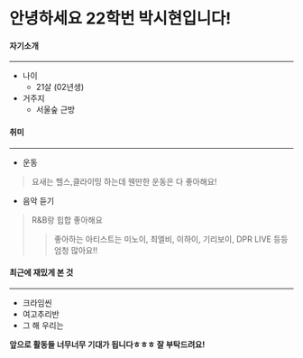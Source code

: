 안녕하세요 22학번 박시현입니다!
===================
#### 자기소개 
* * *
* 나이
  +  21살 (02년생)   
* 거주지
  + 서울숲 근방
  
#### 취미
* * *
* 운동
> 요새는 헬스,클라이밍 하는데 웬만한 운동은 다 좋아해요! 
   
* 음악 듣기
> R&B랑 힙합 좋아해요    
> > 좋아하는 아티스트는 미노이, 최엘비, 이하이, 기리보이, DPR LIVE 등등 엄청 많아요!!   

#### 최근에 재밌게 본 것
* * *
* 크라임씬
* 여고추리반
* 그 해 우리는




__앞으로 활동들 너무너무 기대가 됩니다ㅎㅎㅎ 잘 부탁드려요!__
      

